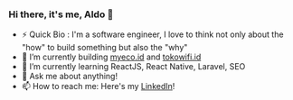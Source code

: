 ### Hi there, it's me, Aldo 👋

- ⚡ Quick Bio : I'm a software engineer, I  love to think not only about the "how" to build something but also the "why"
- 🔭 I’m currently building <a href="https://myeco.id/">myeco.id</a> and <a href="https://www.tokowifi.id/">tokowifi.id</a>
- 🌱 I’m currently learning ReactJS, React Native, Laravel, SEO
- 💬 Ask me about anything!
- 📫 How to reach me: Here's my <a href="https://www.linkedin.com/in/aldohadinata/">LinkedIn</a>!

